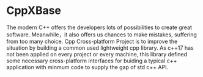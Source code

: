 # CppXBase
The modern C++ offers the developers lots of possibilities to create great software. Meanwhile，it also offers us chances to make
mistakes, suffering from too many choice.
Cpp Cross-platform Project is to improve the situation by building a common used lightweight cpp library. As c++17 has not been applied on every project or every machine, this library defined some necessary cross-platform interfaces for buiding a typical c++ application with minmum code to supply the gap of std c++ API.
